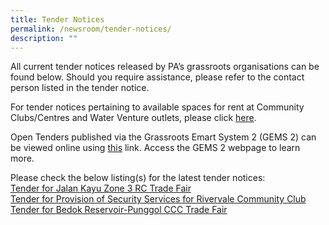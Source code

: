 ```yaml
---
title: Tender Notices
permalink: /newsroom/tender-notices/
description: ""
---
```

All current tender notices released by PA’s grassroots organisations can be found below. Should you require assistance, please refer to the contact person listed in the tender notice.

For tender notices pertaining to available spaces for rent at Community Clubs/Centres and Water Venture outlets, please click [here](/our-network/community-clubs/rentals).

Open Tenders published via the Grassroots Emart System 2 (GEMS 2) can be viewed online using [this](https://gems.pa.gov.sg/account/vendors) link. Access the GEMS 2 webpage to learn more.
<br>

Please check the below listing(s) for the latest tender notices: <br>[Tender for Jalan Kayu Zone 3 RC Trade Fair](/tender-details/jkz3rc/)<br>[Tender for Provision of Security Services for Rivervale Community Club](/tender-details/rivervaleccsecurityservices/)<br>
[Tender for Bedok Reservoir-Punggol CCC Trade Fair](/tender-details/brtradefair/)<br>